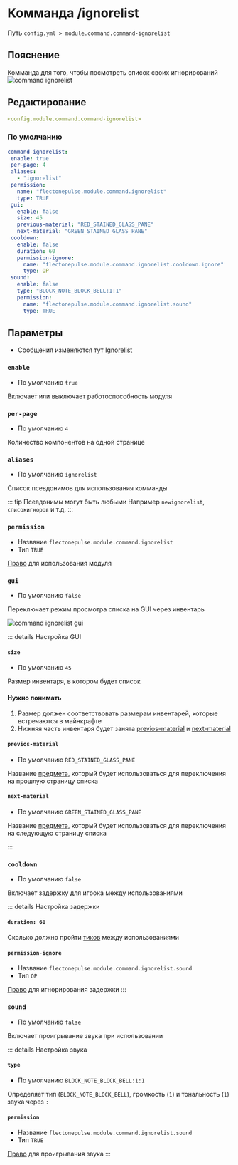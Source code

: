 # Комманда /ignorelist
Путь `config.yml > module.command.command-ignorelist`

## Пояснение
Комманда для того, чтобы посмотреть список своих игнорирований
![command ignorelist](/commandignorelist.png)

## Редактирование
```yaml
<config.module.command.command-ignorelist>
```

### По умолчанию
```yaml
command-ignorelist:
 enable: true
 per-page: 4
 aliases:
   - "ignorelist"
 permission:
   name: "flectonepulse.module.command.ignorelist"
   type: TRUE
 gui:
   enable: false
   size: 45
   previous-material: "RED_STAINED_GLASS_PANE"
   next-material: "GREEN_STAINED_GLASS_PANE"
 cooldown:
   enable: false
   duration: 60
   permission-ignore:
     name: "flectonepulse.module.command.ignorelist.cooldown.ignore"
     type: OP
 sound:
   enable: false
   type: "BLOCK_NOTE_BLOCK_BELL:1:1"
   permission:
     name: "flectonepulse.module.command.ignorelist.sound"
     type: TRUE
```

## Параметры

- Сообщения изменяются тут [Ignorelist](/ru/messages/ru_ru/module/command/command-ignorelist/)

### `enable`
- По умолчанию `true`

Включает или выключает работоспособность модуля

### `per-page`
- По умолчанию `4`

Количество компонентов на одной странице

### `aliases`
- По умолчанию `ignorelist`

Список псевдонимов для использования комманды

::: tip Псевдонимы могут быть любыми
Например `newignorelist`, `списокигноров` и т.д.
:::

### `permission`
- Название `flectonepulse.module.command.ignorelist`
- Тип `TRUE`

[Право](/ru/config/module/#пояснение) для использования модуля

### `gui`
- По умолчанию `false`

Переключает режим просмотра списка на GUI через инвентарь

![command ignorelist gui](/commandignorelistgui.png)

::: details Настройка GUI
#### `size`
- По умолчанию `45`

Размер инвентаря, в котором будет список

#### Нужно понимать
1. Размер должен соответствовать размерам инвентарей, которые встречаются в майнкрафте
2. Нижняя часть инвентаря будет занята [previos-material](#previos-material) и [next-material](#next-material)

#### `previos-material`
- По умолчанию `RED_STAINED_GLASS_PANE`

Название [предмета](https://ru.minecraft.wiki/w/%D0%9C%D0%B0%D1%82%D0%B5%D1%80%D0%B8%D0%B0%D0%BB%D1%8B), который будет использоваться для переключения на прошлую страницу списка

#### `next-material`
- По умолчанию `GREEN_STAINED_GLASS_PANE`

Название [предмета](https://ru.minecraft.wiki/w/%D0%9C%D0%B0%D1%82%D0%B5%D1%80%D0%B8%D0%B0%D0%BB%D1%8B), который будет использоваться для переключения на следующую страницу списка

:::

### `cooldown`
- По умолчанию `false`

Включает задержку для игрока между использованиями

::: details Настройка задержки
#### `duration: 60`

Сколько должно пройти [тиков](https://ru.minecraft.wiki/w/%D0%A2%D0%B0%D0%BA%D1%82) между использованиями

#### `permission-ignore`
- Название `flectonepulse.module.command.ignorelist.sound`
- Тип `OP`

[Право](/ru/config/module/#пояснение) для игнорирования задержки
:::

### `sound`
- По умолчанию `false`

Включает проигрывание звука при использовании

::: details Настройка звука
#### `type`
- По умолчанию `BLOCK_NOTE_BLOCK_BELL:1:1`

Определяет тип (`BLOCK_NOTE_BLOCK_BELL`), громкость (`1`) и тональность (`1`) звука через `:`

#### `permission`
- Название `flectonepulse.module.command.ignorelist.sound`
- Тип `TRUE`

[Право](/ru/config/module/#пояснение) для проигрывания звука
:::